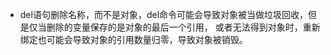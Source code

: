 * del语句删除名称，而不是对象，del命令可能会导致对象被当做垃圾回收，但是仅当删除的变量保存的是对象的最后一个引用，
或者无法得到对象时，重新绑定也可能会导致对象的引用数量归零，导致对象被销毁。

